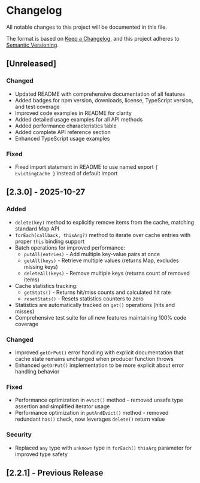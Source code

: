 # Changelog

All notable changes to this project will be documented in this file.

The format is based on [Keep a Changelog](https://keepachangelog.com/en/1.1.0/),
and this project adheres to [Semantic Versioning](https://semver.org/spec/v2.0.0.html).

## [Unreleased]

### Changed
- Updated README with comprehensive documentation of all features
- Added badges for npm version, downloads, license, TypeScript version, and test coverage
- Improved code examples in README for clarity
- Added detailed usage examples for all API methods
- Added performance characteristics table
- Added complete API reference section
- Enhanced TypeScript usage examples

### Fixed
- Fixed import statement in README to use named export `{ EvictingCache }` instead of default import

## [2.3.0] - 2025-10-27

### Added
- `delete(key)` method to explicitly remove items from the cache, matching standard Map API
- `forEach(callback, thisArg?)` method to iterate over cache entries with proper `this` binding support
- Batch operations for improved performance:
  - `putAll(entries)` - Add multiple key-value pairs at once
  - `getAll(keys)` - Retrieve multiple values (returns Map, excludes missing keys)
  - `deleteAll(keys)` - Remove multiple keys (returns count of removed items)
- Cache statistics tracking:
  - `getStats()` - Returns hit/miss counts and calculated hit rate
  - `resetStats()` - Resets statistics counters to zero
- Statistics are automatically tracked on `get()` operations (hits and misses)
- Comprehensive test suite for all new features maintaining 100% code coverage

### Changed
- Improved `getOrPut()` error handling with explicit documentation that cache state remains unchanged when producer function throws
- Enhanced `getOrPut()` implementation to be more explicit about error handling behavior

### Fixed
- Performance optimization in `evict()` method - removed unsafe type assertion and simplified iterator usage
- Performance optimization in `putAndEvict()` method - removed redundant `has()` check, now leverages `delete()` return value

### Security
- Replaced `any` type with `unknown` type in `forEach()` `thisArg` parameter for improved type safety

## [2.2.1] - Previous Release
